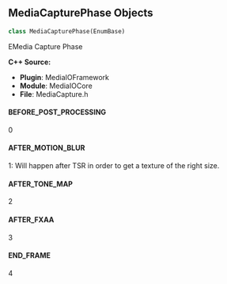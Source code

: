 ## MediaCapturePhase Objects

```python
class MediaCapturePhase(EnumBase)
```

EMedia Capture Phase

**C++ Source:**

- **Plugin**: MediaIOFramework
- **Module**: MediaIOCore
- **File**: MediaCapture.h

<a id="unreal.MediaCapturePhase.BEFORE_POST_PROCESSING"></a>

#### BEFORE_POST_PROCESSING

0

<a id="unreal.MediaCapturePhase.AFTER_MOTION_BLUR"></a>

#### AFTER_MOTION_BLUR

1: Will happen after TSR in order to get a texture of the right size.

<a id="unreal.MediaCapturePhase.AFTER_TONE_MAP"></a>

#### AFTER_TONE_MAP

2

<a id="unreal.MediaCapturePhase.AFTER_FXAA"></a>

#### AFTER_FXAA

3

<a id="unreal.MediaCapturePhase.END_FRAME"></a>

#### END_FRAME

4

<a id="unreal.MediaCaptureResizeMethod"></a>